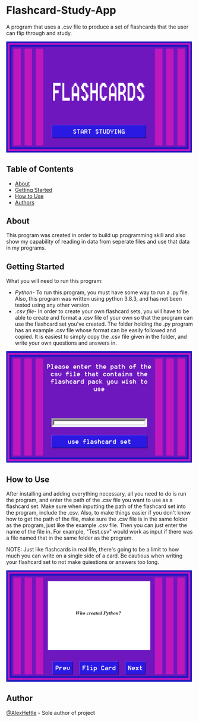 # Flashcard-Study-App
<p> A program that uses a .csv file to produce a set of flashcards that the user can flip through and study. 
</p>
<img src="Pictures/Screenshot.PNG" width=500>

## Table of Contents
- [About](#about)
- [Getting Started](#getting_started)
- [How to Use](#usage)
- [Authors](#authors)
## About <a name = "about"></a>
This program was created in order to build up programming skill and also show my capability of reading in data from seperate files and use that data in my programs.
## Getting Started <a name = "getting_started"></a>
What you will need to run this program:<br>
- <em>Python</em>- To run this program, you must have some way to run a .py file. Also, this program was written using python 3.8.3, and has not been tested using any other version.
- <em>.csv file</em>- In order to create your own flashcard sets, you will have to be able to create and format a .csv file of your own so that the program can use the flashcard set you've created. The folder holding the .py program has an example .csv file whose format can be easily followed and copied. It is easiest to simply copy the .csv file given in the folder, and write your own questions and answers in.
<img src="Pictures/Screenshot2.PNG" width=500>

## How to Use <a name="usage"></a>
After installing and adding everything necessary, all you need to do is run the program, and enter the path of the .csv file you want to use as a flashcard set. Make sure when inputting the path of the flashcard set into the program, include the .csv. Also, to make things easier if you don't know how to get the path of the file, make sure the .csv file is in the same folder as the program, just like the example .csv file. Then you can just enter the name of the file in. For example, "Test.csv" would work as input if there was a file named that in the same folder as the program.

NOTE: Just like flashcards in real life, there's going to be a limit to how much you can write on a single side of a card. Be cautious when writing your flashcard set to not make quiestions or answers too long.

<img src="Pictures/Screenshot3.png" width=500>

## Author <a name = "authors"></a>
[@AlexHettle](https://github.com/AlexHettle) - Sole author of project
